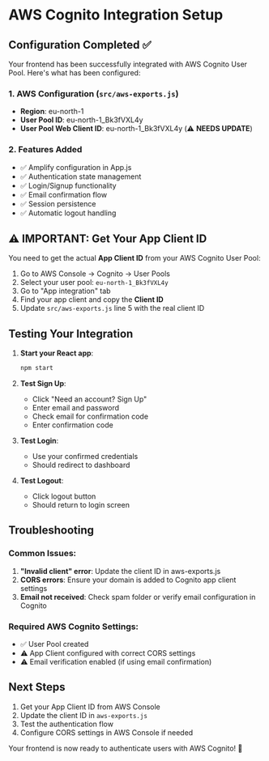 # AWS Cognito Integration Setup

## Configuration Completed ✅

Your frontend has been successfully integrated with AWS Cognito User Pool. Here's what has been configured:

### 1. AWS Configuration (`src/aws-exports.js`)
- **Region**: eu-north-1
- **User Pool ID**: eu-north-1_Bk3fVXL4y
- **User Pool Web Client ID**: eu-north-1_Bk3fVXL4y (⚠️ **NEEDS UPDATE**)

### 2. Features Added
- ✅ Amplify configuration in App.js
- ✅ Authentication state management
- ✅ Login/Signup functionality
- ✅ Email confirmation flow
- ✅ Session persistence
- ✅ Automatic logout handling

## ⚠️ IMPORTANT: Get Your App Client ID

You need to get the actual **App Client ID** from your AWS Cognito User Pool:

1. Go to AWS Console → Cognito → User Pools
2. Select your user pool: `eu-north-1_Bk3fVXL4y`
3. Go to "App integration" tab
4. Find your app client and copy the **Client ID**
5. Update `src/aws-exports.js` line 5 with the real client ID

## Testing Your Integration

1. **Start your React app**:
   ```bash
   npm start
   ```

2. **Test Sign Up**:
   - Click "Need an account? Sign Up"
   - Enter email and password
   - Check email for confirmation code
   - Enter confirmation code

3. **Test Login**:
   - Use your confirmed credentials
   - Should redirect to dashboard

4. **Test Logout**:
   - Click logout button
   - Should return to login screen

## Troubleshooting

### Common Issues:
1. **"Invalid client" error**: Update the client ID in aws-exports.js
2. **CORS errors**: Ensure your domain is added to Cognito app client settings
3. **Email not received**: Check spam folder or verify email configuration in Cognito

### Required AWS Cognito Settings:
- ✅ User Pool created
- ⚠️ App Client configured with correct CORS settings
- ⚠️ Email verification enabled (if using email confirmation)

## Next Steps

1. Get your App Client ID from AWS Console
2. Update the client ID in `aws-exports.js`
3. Test the authentication flow
4. Configure CORS settings in AWS Console if needed

Your frontend is now ready to authenticate users with AWS Cognito! 🎉
